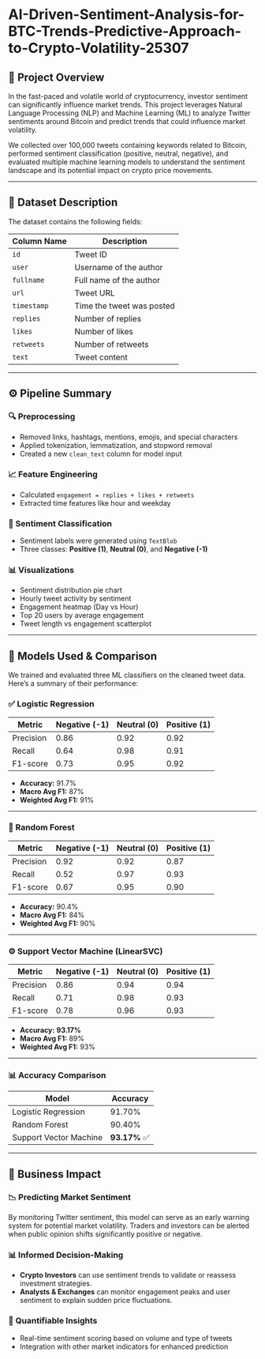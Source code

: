 # AI-Driven-Sentiment-Analysis-for-BTC-Trends-Predictive-Approach-to-Crypto-Volatility-25307
## 📌 Project Overview

In the fast-paced and volatile world of cryptocurrency, investor sentiment can significantly influence market trends. This project leverages Natural Language Processing (NLP) and Machine Learning (ML) to analyze Twitter sentiments around Bitcoin and predict trends that could influence market volatility. 

We collected over 100,000 tweets containing keywords related to Bitcoin, performed sentiment classification (positive, neutral, negative), and evaluated multiple machine learning models to understand the sentiment landscape and its potential impact on crypto price movements.

---

## 📂 Dataset Description

The dataset contains the following fields:

| Column Name | Description |
|-------------|-------------|
| `id`        | Tweet ID |
| `user`      | Username of the author |
| `fullname`  | Full name of the author |
| `url`       | Tweet URL |
| `timestamp` | Time the tweet was posted |
| `replies`   | Number of replies |
| `likes`     | Number of likes |
| `retweets`  | Number of retweets |
| `text`      | Tweet content |

---

## ⚙️ Pipeline Summary

### 🔍 Preprocessing
- Removed links, hashtags, mentions, emojis, and special characters
- Applied tokenization, lemmatization, and stopword removal
- Created a new `clean_text` column for model input

### 📈 Feature Engineering
- Calculated `engagement = replies + likes + retweets`
- Extracted time features like hour and weekday

### 🧪 Sentiment Classification
- Sentiment labels were generated using `TextBlob`
- Three classes: **Positive (1)**, **Neutral (0)**, and **Negative (-1)**

### 📊 Visualizations
- Sentiment distribution pie chart
- Hourly tweet activity by sentiment
- Engagement heatmap (Day vs Hour)
- Top 20 users by average engagement
- Tweet length vs engagement scatterplot

---

## 🤖 Models Used & Comparison

We trained and evaluated three ML classifiers on the cleaned tweet data. Here’s a summary of their performance:

### ✅ Logistic Regression

| Metric        | Negative (-1) | Neutral (0) | Positive (1) |
|---------------|---------------|-------------|--------------|
| Precision     | 0.86          | 0.92        | 0.92         |
| Recall        | 0.64          | 0.98        | 0.91         |
| F1-score      | 0.73          | 0.95        | 0.92         |

- **Accuracy:** 91.7%
- **Macro Avg F1:** 87%
- **Weighted Avg F1:** 91%

---

### 🌲 Random Forest

| Metric        | Negative (-1) | Neutral (0) | Positive (1) |
|---------------|---------------|-------------|--------------|
| Precision     | 0.92          | 0.92        | 0.87         |
| Recall        | 0.52          | 0.97        | 0.93         |
| F1-score      | 0.67          | 0.95        | 0.90         |

- **Accuracy:** 90.4%
- **Macro Avg F1:** 84%
- **Weighted Avg F1:** 90%

---

### ⚙️ Support Vector Machine (LinearSVC)

| Metric        | Negative (-1) | Neutral (0) | Positive (1) |
|---------------|---------------|-------------|--------------|
| Precision     | 0.86          | 0.94        | 0.94         |
| Recall        | 0.71          | 0.98        | 0.93         |
| F1-score      | 0.78          | 0.96        | 0.93         |

- **Accuracy:** **93.17%**
- **Macro Avg F1:** 89%
- **Weighted Avg F1:** 93%

---

### 📊 Accuracy Comparison

| Model                  | Accuracy  |
|------------------------|-----------|
| Logistic Regression    | 91.70%    |
| Random Forest          | 90.40%    |
| Support Vector Machine | **93.17%** ✅ |

---

## 💼 Business Impact

### 📉 Predicting Market Sentiment
By monitoring Twitter sentiment, this model can serve as an early warning system for potential market volatility. Traders and investors can be alerted when public opinion shifts significantly positive or negative.

### 📊 Informed Decision-Making
- **Crypto Investors** can use sentiment trends to validate or reassess investment strategies.
- **Analysts & Exchanges** can monitor engagement peaks and user sentiment to explain sudden price fluctuations.

### 🧮 Quantifiable Insights
- Real-time sentiment scoring based on volume and type of tweets
- Integration with other market indicators for enhanced prediction



